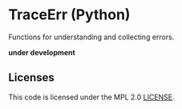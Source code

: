 # TraceErr (Python)

Functions for understanding and collecting errors.

**under development**

## Licenses

This code is licensed under the MPL 2.0 [LICENSE](LICENSE).

